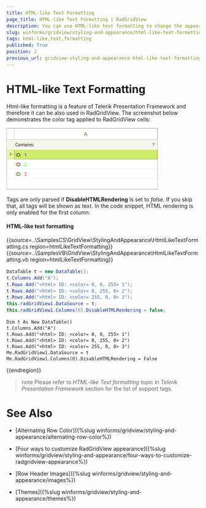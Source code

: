 ```yaml
---
title: HTML-like Text Formatting
page_title: HTML-like Text Formatting | RadGridView
description: You can use HTML-like text formatting to change the appearance of the cells text.
slug: winforms/gridview/styling-and-appearance/html-like-text-formatting
tags: html-like,text,formatting
published: True
position: 2
previous_url: gridview-styling-and-appearance-html-like-text-formatting
---
```


# HTML-like Text Formatting

Html-like formatting is a feature of Telerik Presentation Framework and therefore it can be also used in RadGridView. The screenshot below demonstrates the color tag applied to RadGridView cells:

![gridview-styling-and-appearance-html-like-text-formatting 001](images/gridview-styling-and-appearance-html-like-text-formatting001.png)

Tags are only parsed if __DisableHTMLRendering__ is set to *false*. If you skip that, all tags will be shown as text. In the code snippet, HTML rendering is only enabled for the first column:

#### HTML-like text formatting

{{source=..\SamplesCS\GridView\StylingAndAppearance\HtmlLikeTextFormatting.cs region=htmlLikeTextFormatting}} 
{{source=..\SamplesVB\GridView\StylingAndAppearance\HtmlLikeTextFormatting.vb region=htmlLikeTextFormatting}} 

````C#
DataTable t = new DataTable();
t.Columns.Add("A");
t.Rows.Add("<html> ID: <color= 0, 0, 255> 1");
t.Rows.Add("<html> ID: <color= 0, 255, 0> 2");
t.Rows.Add("<html> ID: <color= 255, 0, 0> 3");
this.radGridView1.DataSource = t;
this.radGridView1.Columns[0].DisableHTMLRendering = false;

````
````VB.NET
Dim t As New DataTable()
t.Columns.Add("A")
t.Rows.Add("<html> ID: <color= 0, 0, 255> 1")
t.Rows.Add("<html> ID: <color= 0, 255, 0> 2")
t.Rows.Add("<html> ID: <color= 255, 0, 0> 3")
Me.RadGridView1.DataSource = t
Me.RadGridView1.Columns(0).DisableHTMLRendering = False

````

{{endregion}} 

>note Please refer to *HTML-like Text formatting* topic in *Telerik Presentation Framework* section for the list of support tags.
>

# See Also
* [Alternating Row Color]({%slug winforms/gridview/styling-and-appearance/alternating-row-color%})

* [Four ways to customize RadGridView appearance]({%slug winforms/gridview/styling-and-appearance/four-ways-to-customize-radgridview-appearance%})

* [Row Header Images]({%slug winforms/gridview/styling-and-appearance/images%})

* [Themes]({%slug winforms/gridview/styling-and-appearance/themes%})

